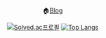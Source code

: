 <div align="center">
<!-- <img src="https://capsule-render.vercel.app/api?type=transparent&height=300&section=header&text=LEON&fontSize=90&fontColor:#111" /> -->
	
🏠[Blog](https://ashrock.kr/)
	
[![Solved.ac프로필](http://mazassumnida.wtf/api/v2/generate_badge?boj=dlwotjr3)](https://solved.ac/dlwotjr3) [![Top Langs](https://github-readme-stats.vercel.app/api/top-langs/?username=onlee3&layout=compact)](https://github.com/anuraghazra/github-readme-stats)

<!-- ![LeetCode stats](https://leetcode-stats-six.vercel.app/api?username=dlwotjr2) -->
	
<!-- [![Hits](https://hits.seeyoufarm.com/api/count/incr/badge.svg?url=https%3A%2F%2Fgithub.com%2Fonlee3%2Fhit-counter&count_bg=%2379C83D&title_bg=%23555555&icon=&icon_color=%23E7E7E7&title=hits&edge_flat=false)](https://hits.seeyoufarm.com) -->
<div/>
